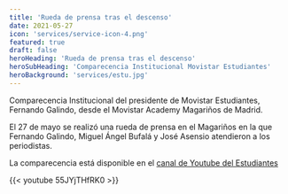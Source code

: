 ```yaml
---
title: 'Rueda de prensa tras el descenso'
date: 2021-05-27
icon: 'services/service-icon-4.png'
featured: true
draft: false
heroHeading: 'Rueda de prensa tras el descenso'
heroSubHeading: 'Comparecencia Institucional Movistar Estudiantes'
heroBackground: 'services/estu.jpg'
---
```


Comparecencia Institucional del presidente de Movistar Estudiantes, Fernando Galindo, desde el Movistar Academy Magariños de Madrid.

El 27 de mayo se realizó una rueda de prensa en el Magariños en la que Fernando Galindo, Miguel Ángel Bufalá y José Asensio atendieron a los periodistas.

La comparecencia está disponible en el [canal de Youtube del Estudiantes](https://www.youtube.com/channel/UCAlsqBxQr3FFLEtbPnfdblQ)

{{< youtube 55JYjTHfRK0 >}}

